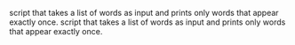 script that takes a list of words as input and prints only words that appear exactly once.
script that takes a list of words as input and prints only words that appear exactly once.
